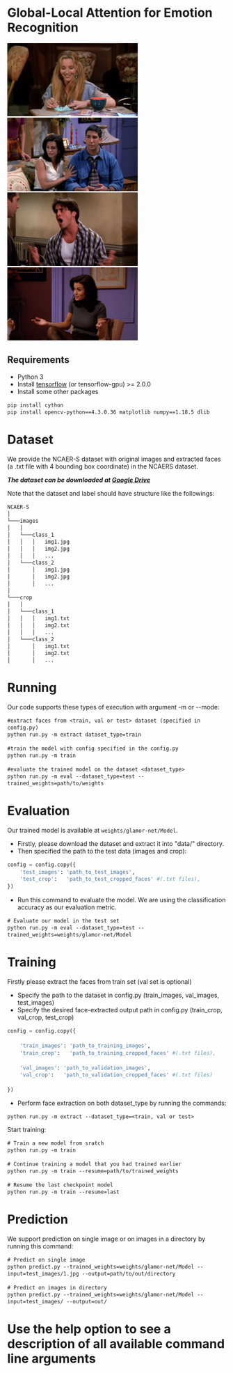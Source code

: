 # Global-Local Attention for Emotion Recognition

<p float="left">
  <img src="/test_images/1.jpg" width="300" />
  <img src="/test_images/2.jpg" width="300" /> 
  <img src="/test_images/3.jpg" width="300" />
  <img src="/test_images/4.jpg" width="300" />
</p>


## Requirements
- Python 3
- Install [tensorflow](https://www.tensorflow.org/install) (or tensorflow-gpu) >= 2.0.0 
- Install some other packages
```Shell
pip install cython
pip install opencv-python==4.3.0.36 matplotlib numpy==1.18.5 dlib
```



# Dataset
We provide the NCAER-S dataset with original images and extracted faces (a .txt file with 4 bounding box coordinate) in the NCAERS dataset.

***The dataset can be downloaded at [Google Drive](https://bit.ly/NCAERS_dataset)***

Note that the dataset and label should have structure like the followings:
```
NCAER-S 
│
└───images
│   │
│   └───class_1
│   │   │   img1.jpg
│   │   │   img2.jpg
│   │   │   ...
│   └───class_2
│       │   img1.jpg
│       │   img2.jpg
│       │   ...
│   
└───crop
│   │
│   └───class_1
│   │   │   img1.txt
│   │   │   img2.txt
│   │   │   ...
│   └───class_2
│       │   img1.txt
│       │   img2.txt
│       │   ...
```


# Running
Our code supports these types of execution with argument -m or --mode:
```Shell
#extract faces from <train, val or test> dataset (specified in config.py)
python run.py -m extract dataset_type=train

#train the model with config specified in the config.py
python run.py -m train 

#evaluate the trained model on the dataset <dataset_type>
python run.py -m eval --dataset_type=test --trained_weights=path/to/weights
```

# Evaluation
Our trained model is available at ```weights/glamor-net/Model```.
- Firstly, please download the dataset and extract it into "data/" directory.
- Then specified the path to the test data (images and crop):
```Python
config = config.copy({
    'test_images': 'path_to_test_images',
    'test_crop':   'path_to_test_cropped_faces' #(.txt files),
})
```
- Run this command to evaluate the model. We are using the classification accuracy as our evaluation metric.
```Shell
# Evaluate our model in the test set
python run.py -m eval --dataset_type=test --trained_weights=weights/glamor-net/Model
```


# Training 
Firstly please extract the faces from train set (val set is optional)
- Specify the path to the dataset in config.py (train_images, val_images, test_images)
- Specify the desired face-extracted output path in config.py (train_crop, val_crop, test_crop)
```Python
config = config.copy({

    'train_images': 'path_to_training_images',
    'train_crop':   'path_to_training_cropped_faces' #(.txt files),

    'val_images': 'path_to_validation_images',
    'val_crop':   'path_to_validation_cropped_faces' #(.txt files)

})
```
- Perform face extraction on both dataset_type by running the commands:
```Shell
python run.py -m extract --dataset_type=<train, val or test>
```
Start training:
```Shell
# Train a new model from sratch
python run.py -m train 

# Continue training a model that you had trained earlier
python run.py -m train --resume=path/to/trained_weights

# Resume the last checkpoint model
python run.py -m train --resume=last
```

# Prediction
We support prediction on single image or on images in a directory by running this command:

```Shell
# Predict on single image
python predict.py --trained_weights=weights/glamor-net/Model --input=test_images/1.jpg --output=path/to/out/directory

# Predict on images in directory
python predict.py --trained_weights=weights/glamor-net/Model --input=test_images/ --output=out/

```

# Use the help option to see a description of all available command line arguments











